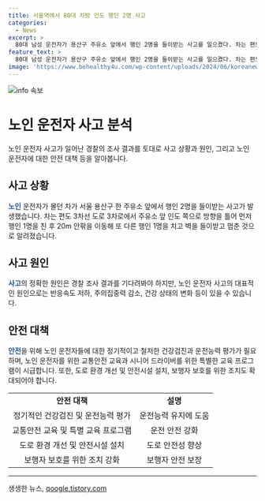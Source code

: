 ```yaml
---
title: 서울역에서 80대 차량 인도 행인 2명 사고
categories:
  - News
excerpt: >
  80대 남성 운전자가 용산구 주유소 앞에서 행인 2명을 들이받는 사고를 일으켰다. 차는 편도 3차선 도로에서 행인 1명을 친 뒤 20m를 이동해 또 다른 행인을 치고 벽을 들이받고 멈췄다. 해당 사고는 경찰 조사 중에 있다.
feature_text: >
  80대 남성 운전자가 용산구 주유소 앞에서 행인 2명을 들이받는 사고를 일으켰다. 차는 편도 3차선 도로에서 행인 1명을 친 뒤 20m를 이동해 또 다른 행인을 치고 벽을 들이받고 멈췄다. 해당 사고는 경찰 조사 중에 있다.
image: 'https://www.behealthy4u.com/wp-content/uploads/2024/06/koreanews.jpg'
---
```


<p><img src="https://www.behealthy4u.com/wp-content/uploads/2024/06/koreanews.jpg" alt="info 속보" /></p>

<h1>노인 운전자 사고 분석</h1>

<p data-ke-size="size16">노인 운전자 사고가 일어난 경찰의 조사 결과를 토대로 사고 상황과 원인, 그리고 노인 운전자에 대한 안전 대책 등을 알아봅니다.</p>

<h2 data-ke-size="size26">사고 상황</h2>

<p><b><span style="color: #1a5490;">노인</span></b> 운전자가 몰던 차가 서울 용산구 한 주유소 앞에서 행인 2명을 들이받는 사고가 발생했습니다. 차는 편도 3차선 도로 3차로에서 주유소 앞 인도 쪽으로 방향을 틀어 먼저 행인 1명을 친 후 20m 안팎을 이동해 또 다른 행인 1명을 치고 벽을 들이받고 멈춘 것으로 알려졌습니다.</p>

<h2 data-ke-size="size26">사고 원인</h2>

<p><b><span style="color: #1a5490;">사고</span></b>의 정확한 원인은 경찰 조사 결과를 기다려봐야 하지만, 노인 운전자 사고의 대표적인 원인으로는 반응속도 저하, 주의집중력 감소, 건강 상태의 변화 등이 있을 수 있습니다.</p>

<h2 data-ke-size="size26">안전 대책</h2>

<p><b><span style="color: #1a5490;">안전</span></b>을 위해 노인 운전자들에 대한 정기적이고 철저한 건강검진과 운전능력 평가가 필요하며, 노인 운전자를 위한 교통안전 교육과 시니어 드라이버를 위한 특별한 교육 프로그램이 시급합니다. 또한, 도로 환경 개선 및 안전시설 설치, 보행자 보호를 위한 조치도 확대되어야 합니다.</p>

<table>
  <tbody>
    <tr>
      <td style="text-align: center; height: 17px;"><b>안전 대책</b></td>
      <td style="text-align: center; height: 17px;"><b>설명</b></td>
    </tr>
    <tr>
      <td style="text-align: center; height: 17px;">정기적인 건강검진 및 운전능력 평가</td>
      <td style="text-align: center; height: 17px;">운전능력 유지에 도움</td>
    </tr>
    <tr>
      <td style="text-align: center; height: 17px;">교통안전 교육 및 특별 교육 프로그램</td>
      <td style="text-align: center; height: 17px;">운전 안전 강화</td>
    </tr>
    <tr>
      <td style="text-align: center; height: 17px;">도로 환경 개선 및 안전시설 설치</td>
      <td style="text-align: center; height: 17px;">도로 안전성 향상</td>
    </tr>
    <tr>
      <td style="text-align: center; height: 17px;">보행자 보호를 위한 조치 강화</td>
      <td style="text-align: center; height: 17px;">보행자 안전 보장</td>
    </tr>
  </tbody>
</table>

<hr>

<p data-ke-size="size16"></p>
생생한 뉴스, <a href="https://qoogle.tistory.com" rel="dofollow">qoogle.tistory.com</a>


